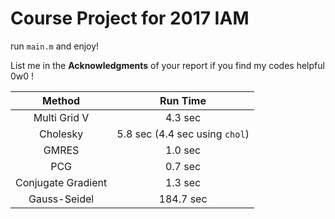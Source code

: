# Course Project for 2017 IAM

run `main.m` and enjoy!

List me in the **Acknowledgments** of your report if you find my codes helpful 0w0 !

|       Method       |            Run Time            |
| :----------------: | :----------------------------: |
|    Multi Grid V    |            4.3 sec             |
|      Cholesky      | 5.8 sec (4.4 sec using `chol`) |
|       GMRES        |            1.0 sec             |
|        PCG         |            0.7 sec             |
| Conjugate Gradient |            1.3 sec             |
|    Gauss-Seidel    |           184.7 sec            |

